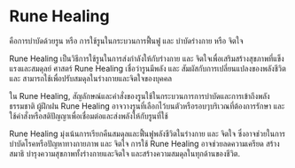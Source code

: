 # Rune Healing 
คือการบำบัดด้วยรูน หรือ การใช้รูนในกระบวนการฟื้นฟู และ บำบัดร่างกาย หรือ จิตใจ

Rune Healing เป็นวิธีการใช้รูนในการส่งกำลังให้กับร่างกาย และ จิตใจเพื่อเสริมสร้างสุขภาพที่แข็งแรงและสมดุลย์ ศาสตร์ Rune Healing เชื่อว่ารูนมีพลัง และ สัมผัสกับการเปลี่ยนแปลงของพลังชีวิต และ สามารถใช้เพื่อปรับสมดุลในร่างกายและจิตใจของบุคคล

ใน Rune Healing, สัญลักษณ์และคำสั่งของรูนใช้ในกระบวนการการบำบัดและการเข้าถึงพลังธรรมชาติ ผู้ฝึกฝน Rune Healing อาจวางรูนที่เลือกไว้บนตัวหรือรอบๆบริเวณที่ต้องการรักษา และใช้คำสั่งหรือสติปัญญาเพื่อเชื่อมต่อและส่งพลังให้กับรูนที่ใช้

Rune Healing มุ่งเน้นการเรียกคืนสมดุลและฟื้นฟูพลังชีวิตในร่างกาย และ จิตใจ ซึ่งอาจช่วยในการบำบัดโรคหรือปัญหาทางกายภาพ และ จิตใจ การใช้ Rune Healing อาจช่วยลดความเครียด สร้างสมาธิ บำรุงความสุขภาพทั้งร่างกายและจิตใจ และสร้างความสมดุลในทุกด้านของชีวิต.
